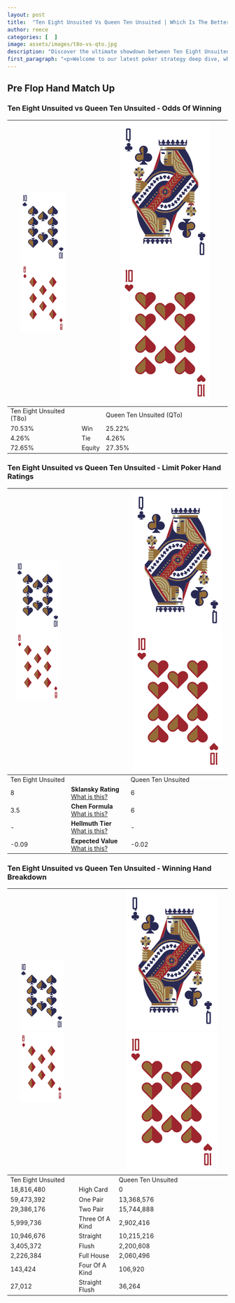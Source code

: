 ```yaml
---
layout: post
title:  "Ten Eight Unsuited Vs Queen Ten Unsuited | Which Is The Better Hand In Poker? A Complete Guide"
author: reece
categories: [  ]
image: assets/images/t8o-vs-qto.jpg
description: "Discover the ultimate showdown between Ten Eight Unsuited and Queen Ten Unsuited in poker! Uncover the odds, strategies, and scenarios where one hand triumphs over the other. Get ready to up your poker game with this thrilling analysis."
first_paragraph: "<p>Welcome to our latest poker strategy deep dive, where we're pitting two distinct hands against each other in a high-stakes showdown: Ten Eight Unsuited vs Queen Ten Unsuited.</p><p>In the dynamic world of poker, every decision counts, and knowing which hand holds the upper hand is key to your success at the table.</p><p>In this article, we'll dissect these two hands, explore the scenarios where one dominates the other, and equip you with the knowledge to make strategic choices that can tip the odds in your favor.</p><p>Get ready to unravel the intriguing dynamics of these poker hands and elevate your game to new heights.</p>"
---
```




[comment]: # (sp0)

## Pre Flop Hand Match Up

<div class="table hand-ratings" markdown="1"> 



### Ten Eight Unsuited vs Queen Ten Unsuited - Odds Of Winning


    
| ![image info](assets/images/hand1/T.png) ![image info](assets/images/hand1/8o.png) |  | ![image info](assets/images/hand2/Q.png) ![image info](assets/images/hand2/To.png) |
| -------- | -------- | -------- |
| Ten Eight Unsuited (T8o) |  | Queen Ten Unsuited (QTo) |
| 70.53% | Win | 25.22% |
| 4.26% | Tie | 4.26% |
| 72.65% | Equity | 27.35% |




[comment]: # (sp1)



### Ten Eight Unsuited vs Queen Ten Unsuited - Limit Poker Hand Ratings


    
| ![image info](assets/images/hand1/T.png) ![image info](assets/images/hand1/8o.png) |  | ![image info](assets/images/hand2/Q.png) ![image info](assets/images/hand2/To.png) |
| -------- | -------- | -------- |
| Ten Eight Unsuited |  | Queen Ten Unsuited |
| 8 | **Sklansky Rating** [What is this?](/sklansky-rating-explained) | 6 |
| 3.5 | **Chen Formula** [What is this?](/chen-formula-explained) | 6 |
| - | **Hellmuth Tier** [What is this?](/Hellmuth-tier-explained) | - |
| -0.09 | **Expected Value** [What is this?](/expected-value-explained) | -0.02 |




[comment]: # (sp2)



### Ten Eight Unsuited vs Queen Ten Unsuited - Winning Hand Breakdown


    
| ![image info](assets/images/hand1/T.png) ![image info](assets/images/hand1/8o.png) |  | ![image info](assets/images/hand2/Q.png) ![image info](assets/images/hand2/To.png) |
| -------- | -------- | -------- |
| Ten Eight Unsuited |  | Queen Ten Unsuited |
| 18,816,480 | High Card | 0 |
| 59,473,392 | One Pair | 13,368,576 |
| 29,386,176 | Two Pair | 15,744,888 |
| 5,999,736 | Three Of A Kind | 2,902,416 |
| 10,946,676 | Straight | 10,215,216 |
| 3,405,372 | Flush | 2,200,608 |
| 2,226,384 | Full House | 2,060,496 |
| 143,424 | Four Of A Kind | 106,920 |
| 27,012 | Straight Flush | 36,264 |




[comment]: # (sp3)



</div>

[comment]: # (sp4)



[comment]: # (sp5)

